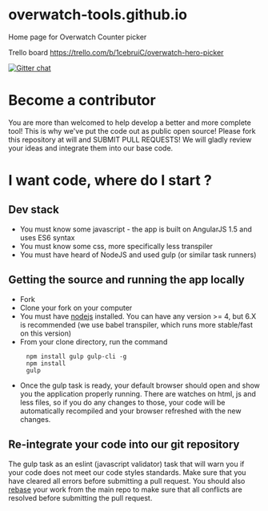 # overwatch-tools.github.io
Home page for Overwatch Counter picker

Trello board
https://trello.com/b/1cebruiC/overwatch-hero-picker

[![Gitter chat](https://badges.gitter.im/gitterHQ/gitter.png)](https://gitter.im/overwatch-tools/Lobby)

# Become a contributor

You are more than welcomed to help develop a better and more complete tool! This is why we've put the code out as public open source!
Please fork this repository at will and SUBMIT PULL REQUESTS! We will gladly review your ideas and integrate them into our base code.
 
# I want code, where do I start ?

## Dev stack
- You must know some javascript - the app is built on AngularJS 1.5 and uses ES6 syntax
- You must know some css, more specifically less transpiler
- You must have heard of NodeJS and used gulp (or similar task runners)

## Getting the source and running the app locally

- Fork
- Clone your fork on your computer
- You must have [nodejs](https://nodejs.org) installed. You can have any version >= 4, but 6.X is recommended (we use babel transpiler, which runs more stable/fast on this version)
- From your clone directory, run the command
``` 
     npm install gulp gulp-cli -g
     npm install
     gulp
```

- Once the gulp task is ready, your default browser should open and show you the application properly running. There are watches on html, js and less files, so if you do any changes to those, your code will be automatically recompiled and your browser refreshed with the new changes.

## Re-integrate your code into our git repository 

The gulp task as an eslint (javascript validator) task that will warn you if your code does not meet our code styles standards.
Make sure that you have cleared all errors before submitting a pull request. 
You should also [rebase](https://git-scm.com/book/en/v2/Git-Branching-Rebasing) your work from the main repo to make sure that all conflicts are resolved before submitting the pull request.
